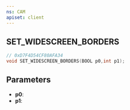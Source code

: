 ```yaml
---
ns: CAM
apiset: client
---
```

## SET_WIDESCREEN_BORDERS

```c
// 0xD7F4D54CF80AFA34
void SET_WIDESCREEN_BORDERS(BOOL p0,int p1);
```


## Parameters
* **p0**:
* **p1**:



